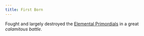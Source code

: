 ```yaml
---
title: First Born
---
```


Fought and largely destroyed the [Elemental Primordials](Deities/Elemental%20Primordials/Elemental%20Primordials.md) in a great *calamitous battle*.
